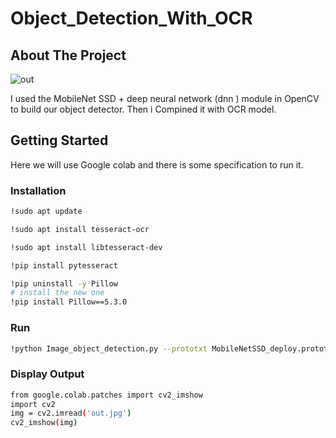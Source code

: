 # Object_Detection_With_OCR

<!-- ABOUT THE PROJECT -->
## About The Project

![out](https://user-images.githubusercontent.com/89320483/156454303-b6106985-f2d0-40ab-a2cc-be8de00b07f8.jpg)

I used the MobileNet SSD + deep neural network (dnn ) module in OpenCV to build our object detector.
Then i Compined it with OCR model.

## Getting Started

Here we will use Google colab and there is some specification to run it.

### Installation

  ```sh
  !sudo apt update

  !sudo apt install tesseract-ocr

  !sudo apt install libtesseract-dev

  !pip install pytesseract

  !pip uninstall -y Pillow
  # install the new one
  !pip install Pillow==5.3.0
  ```
  
### Run

  ```sh
  !python Image_object_detection.py --prototxt MobileNetSSD_deploy.prototxt.txt --model MobileNetSSD_deploy.caffemodel --image aa.jpg
  ```
  
### Display Output

  ```sh
  from google.colab.patches import cv2_imshow
  import cv2
  img = cv2.imread('out.jpg')
  cv2_imshow(img)
  ```
